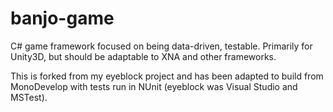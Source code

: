 banjo-game
==========

C# game framework focused on being data-driven, testable. Primarily for Unity3D, but should be adaptable to XNA and other frameworks.

This is forked from my eyeblock project and has been adapted to build from MonoDevelop with tests run in NUnit (eyeblock was Visual Studio and MSTest).
